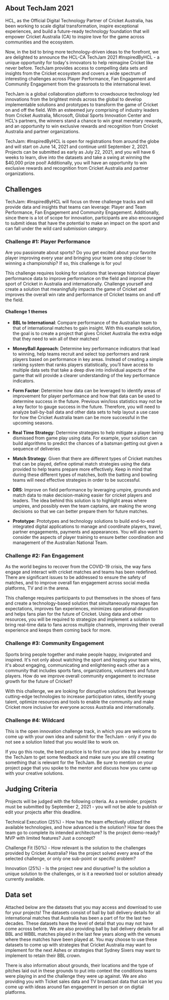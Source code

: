 ## About TechJam 2021

HCL, as the Official Digital Technology Partner of Cricket Australia, has been working to scale digital transformation, inspire exceptional experiences, and build a future-ready technology foundation that will empower Cricket Australia (CA) to inspire love for the game across communities and the ecosystem. 

Now, in the bid to bring more technology-driven ideas to the forefront, we are delighted to announce the HCL-CA TechJam 2021 #InspiredByHCL - a unique opportunity for today's innovators to help reimagine Cricket like never before. TechJam provides access to compelling data sets and insights from the Cricket ecosystem and covers a wide spectrum of interesting challenges across Player Performance, Fan Engagement and Community Engagement from the grassroots to the international level.

TechJam is a global collaboration platform to crowdsource technology led innovations from the brightest minds across the global to develop implementable solutions and prototypes to transform the game of Cricket on and off the field. With an esteemed jury comprising of industry leaders from Cricket Australia, Microsoft, Global Sports Innovation Center and HCL's partners, the winners stand a chance to win great menetary rewards, and an opportunity to win exclusive rewards and recognition from Cricket Australia and partner organizations. 

TechJam: #InspiredByHCL is open for registrations from around the globe and will start on June 14, 2021 and continue until September 2, 2021. Projects can be submitted as early as July 22, 2021, and you will have 6 weeks to learn, dive into the datasets and take a swing at winning the $40,000 prize pool! Additionally, you will have an opportunity to win exclusive rewards and recognition from Cricket Australia and partner organizations. 

## Challenges
TechJam: #InspiredByHCL will focus on three challenge tracks and will provide data and insights that teams can leverage: Player and Team Performance, Fan Engagement and Community Engagement. Additionally, since there is a lot of scope for innovation, participants are also encouraged to submit ideas that have the potential to make an impact on the sport and can fall under the wild card submission category. 

### Challenge #1: Player Performance

Are you passionate about sports? Do you get excited about your favorite player improving every year and bringing your team one step closer to winning a championship? If so, this challenge is for you!

This challenge requires looking for solutions that leverage historical player performance data to improve performance on the field and improve the sport of Cricket in Australia and internationally. Challenge yourself and create a solution that meaningfully impacts the game of Cricket and improves the overall win rate and performance of Cricket teams on and off the field.

#### Challenge 1 themes

- **BBL to International**: Compare performance of the Australian team to that of international matches to gain insight. With this example solution, the goal is to create a project that gives Cricket Australia the extra edge that they need to win all of their matches!

- **MoneyBall Approach**: Determine key performance indicators that lead to winning, help teams recruit and select top performers and rank players based on performance in key areas. Instead of creating a simple ranking system that ranks players statistically, you’ll have access to multiple data sets that take a deep dive into individual aspects of the game that will provide a clearer understanding of the key performance indicators. 

- **Form Factor**: Determine how data can be leveraged to identify areas of improvement for player performance and how that data can be used to determine success in the future. Previous win/loss statistics may not be a key factor to gauge success in the future. Therefore, you will need to analyze ball-by-ball data and other data sets to help layout a use case for how the Cricket Australia team can be more successful in the upcoming seasons.

- **Real Time Strategy**: Determine strategies to help mitigate a player being dismissed from game play using data. For example, your solution can build algorithms to predict the chances of a batsman getting out given a sequence of deliveries

- **Match Strategy**: Given that there are different types of Cricket matches that can be played, define optimal match strategies using the data provided to help teams prepare more effectively. Keep in mind that during these different types of matches, both the batting and bowling teams will need effective strategies in order to be successful.

- **DRS**: Improve on field performance by leveraging umpire, grounds and match data to make decision-making easier for cricket players and leaders. The idea behind this solution is to highlight areas where umpires, and possibly even the team captains, are making the wrong decisions so that we can better prepare them for future matches.

- **Prototype**: Prototypes and technology solutions to build end-to-end integrated digital applications to manage and coordinate players, travel, partner engagements, payments and appearances. You will also want to consider the aspects of player training to ensure better coordination and management of the Australian National Team.


### Challenge #2: Fan Engagement

As the world begins to recover from the COVID-19 crisis, the way fans engage and interact with cricket matches and teams has been redefined. There are significant issues to be addressed to ensure the safety of matches, and to improve overall fan engagement across social media platforms, TV and in the arena.

This challenge requires participants to put themselves in the shoes of fans and create a technology-based solution that simultaneously manages fan expectations, improves fan experiences, minimizes operational disruption and helps fans plan for the future of Cricket. Using data and other resources, you will be required to strategize and implement a solution to bring real-time data to fans across multiple channels, improving their overall experience and keeps them coming back for more. 

### Challenge #3: Community Engagement

Sports bring people together and make people happy, invigorated and inspired. It's not only about watching the sport and hoping your team wins, it's about engaging, communicating and enlightening each other as a community that includes sports fans, organizations, volunteers and future players. How do we improve overall community engagement to increase growth for the future of Cricket? 

With this challenge, we are looking for disruptive solutions that leverage cutting-edge technologies to increase participation rates, identify young talent, optimize resources and tools to enable the community and make Cricket more inclusive for everyone across Australia and internationally. 

### Challenge #4: Wildcard

This is the open innovation challenge track, in which you are welcome to come up with your own idea and submit for the TechJam - only if you do not see a solution listed that you would like to work on.

If you go this route, the best practice is to first run your idea by a mentor for the TechJam to get some feedback and make sure you are still creating something that is relevant for the TechJam. Be sure to mention on your project page that you spoke to the mentor and discuss how you came up with your creative solutions.

## Judging Criteria
Projects will be judged with the following criteria. As a reminder, projects must be submitted by September 2, 2021 - you will not be able to publish or edit your projects after this deadline.

Technical Execution (25%) - How has the team effectively utilized the available technologies, and how advanced is the solution? How far does the team go to complete its intended architecture? Is the project demo-ready? MVP with limited features? Just a concept?

Challenge Fit (50%) - How relevant is the solution to the challenges provided by Cricket Australia? Has the project solved every area of the selected challenge, or only one sub-point or specific problem?

Innovation (25%) - Is the project new and disruptive? Is the solution a unique solution to the challenges, or is it a reworked tool or solution already currently available.

## Data set
Attached below are the datasets that you may access and download to use for your projects! The datasets consist of ball by ball delivery details for all international matches that Australia has been a part of for the last two decades. These datasets have the level of detail that you may not have come across before. We are also providing ball by ball delivery details for all BBL and WBBL matches played in the last few years along with the venues where these matches have been played at. You may choose to use these datasets to come up with strategies that Cricket Australia may want to implement for the next Ashes or strategies that Sydney Sixers may want to implement to retain their BBL crown.

There is also information about grounds, their locations and the type of pitches laid out in these grounds to put into context the conditions teams were playing in and the challenge they were up against. We are also providing you with Ticket sales data and TV broadcast data that can let you come up with ideas around fan engagement in person or on digital platforms.